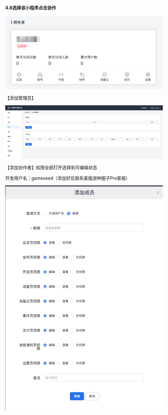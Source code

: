 #### 4.8选择该小程序点击协作

[![图片](./image/6feb8257-d0e5-4d27-a43d-ca0de967ecf9.052.png "图片")](./image/6feb8257-d0e5-4d27-a43d-ca0de967ecf9.052.png)

【添加管理员】

[![图片](./image/6feb8257-d0e5-4d27-a43d-ca0de967ecf9.053.png "图片")](./image/6feb8257-d0e5-4d27-a43d-ca0de967ecf9.053.png)

【添加协作者】权限全部打开选择到可编辑状态

开发用户名：gameseed（添加好后联系客服游种圈子Pro客服）

[![图片](./image/6feb8257-d0e5-4d27-a43d-ca0de967ecf9.054.png "图片")](./image/6feb8257-d0e5-4d27-a43d-ca0de967ecf9.054.png)